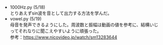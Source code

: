 - 1000Hz.py (5/18)  
とりあえずsin波を音として出力する方法を学んだ。
- vowel.py (5/19)  
母音を発声できるようにした。周波数と振幅は動画の値を参考に、結構いじってそれなりに聞こえやすいように頑張った。  
参考：https://www.nicovideo.jp/watch/sm13283644
